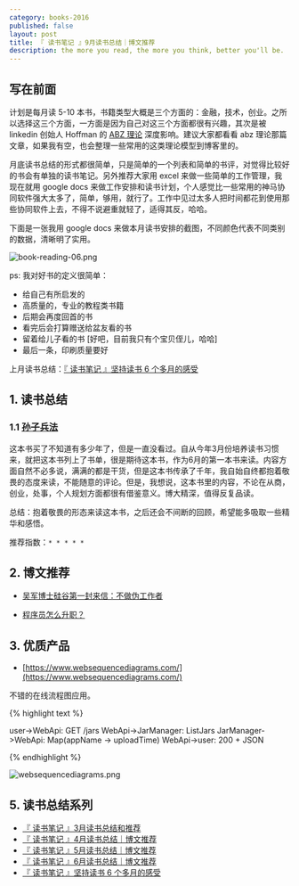 ```yaml
---
category: books-2016
published: false
layout: post
title: 『 读书笔记 』9月读书总结｜博文推荐
description: the more you read, the more you think, better you'll be.
---
```


## 写在前面

计划是每月读 5-10 本书，书籍类型大概是三个方面的：金融，技术，创业。之所以选择这三个方面，一方面是因为自己对这三个方面都很有兴趣，其次是被 linkedin 创始人 Hoffman 的 [ABZ 理论](http://techcrunch.com/2012/02/14/in-startups-and-life-you-need-plan-a-b-and-z/) 深度影响。建议大家都看看 abz 理论那篇文章，如果我有空，也会整理一些常用的这类理论模型到博客里的。

月底读书总结的形式都很简单，只是简单的一个列表和简单的书评，对觉得比较好的书会有单独的读书笔记。另外推荐大家用 excel 来做一些简单的工作管理，我现在就用 google docs 来做工作安排和读书计划，个人感觉比一些常用的神马协同软件强大太多了，简单，够用，就行了。工作中见过太多人把时间都花到使用那些协同软件上去，不得不说避重就轻了，适得其反，哈哈。

下面是一张我用 google docs 来做本月读书安排的截图，不同颜色代表不同类别的数据，清晰明了实用。

![book-reading-06.png](../images/book-reading-06.png)

ps: 我对好书的定义很简单：

- 给自己有所启发的
- 高质量的，专业的教程类书籍
- 后期会再度回首的书
- 看完后会打算赠送给盆友看的书
- 留着给儿子看的书 [好吧，目前我只有个宝贝侄儿，哈哈]
- 最后一条，印刷质量要好

上月读书总结：[『 读书笔记 』坚持读书 6 个多月的感受](../books-recommend-and-summarize-on-july-2016)


## 1. 读书总结

### 1.1 [孙子兵法](https://www.amazon.cn/%E5%AD%99%E5%AD%90%E5%85%B5%E6%B3%95%E7%B2%BE%E8%AF%BB-%E9%99%88%E5%AE%87/dp/B00127EU7E/ref=sr_1_2?ie=UTF8&qid=1465825540&sr=8-2&keywords=%E5%AD%99%E5%AD%90%E5%85%B5%E6%B3%95+%E7%B2%BE%E8%AF%BB)

这本书买了不知道有多少年了，但是一直没看过。自从今年3月份培养读书习惯来，就把这本书列上了书单，很是期待这本书，作为6月的第一本书来读。内容方面自然不必多说，满满的都是干货，但是这本书传承了千年，我自始自终都抱着敬畏的态度来读，不能随意的评论。但是，我想说，这本书里的内容，不论在从商，创业，处事，个人规划方面都很有借鉴意义。博大精深，值得反复品读。

总结：抱着敬畏的形态来读这本书，之后还会不间断的回顾，希望能多吸取一些精华和感悟。

推荐指数：`* * * * *`



## 2. 博文推荐 

- [吴军博士硅谷第一封来信：不做伪工作者](https://mp.weixin.qq.com/s?__biz=MzA5MDAxMjcwOQ==&mid=2447614867&idx=1&sn=43059c321ee677439178f5d034343528&chksm=84052ed9b372a7cfde9abf42516e3916c601febb4b3e79cd4edec4a2eee625119ad14d9d7667&mpshare=1&scene=2&srcid=101113deGruE0jtN53Y4NSMy&key=c50f8b988e61749a567ba477763007f4301bfaff3d7790f6ebe4d3f8ced508919dc8c96eda38bbb62d63bfd8c073e283&ascene=0&uin=MTAzNTc2NzM4Mg%3D%3D&devicetype=iMac+MacBookAir6%2C2+OSX+OSX+10.12+build(16A323)&version=11020201&pass_ticket=DcoELySNvbXVGG7G%2BfzkWJ2yAN%2BDritBJteCurcvOPD4pmdqdOdBdRT%2Bjw59klVv)

- [程序员怎么升职？](https://www.zhihu.com/question/20259295/answer/125138094?from=timeline&isappinstalled=0)




## 3. 优质产品

- [https://www.websequencediagrams.com/](https://www.websequencediagrams.com/)

不错的在线流程图应用。 

{% highlight text %}

user->WebApi: GET /jars
WebApi->JarManager: ListJars
JarManager->WebApi: Map(appName -> uploadTime)
WebApi->user: 200 + JSON

{% endhighlight %}

![websequencediagrams.png](../images/websequencediagrams.png)


## 5. 读书总结系列

- [『 读书笔记 』3月读书总结和推荐](../books-recommend-and-summarize-on-mar-2016)
- [『 读书笔记 』4月读书总结｜博文推荐](../books-recommend-and-summarize-on-apr-2016)
- [『 读书笔记 』5月读书总结｜博文推荐](../books-recommend-and-summarize-on-May-2016)
- [『 读书笔记 』6月读书总结｜博文推荐](../books-recommend-and-summarize-on-June-2016)
- [『 读书笔记 』坚持读书 6 个多月的感受](../books-recommend-and-summarize-on-july-2016)